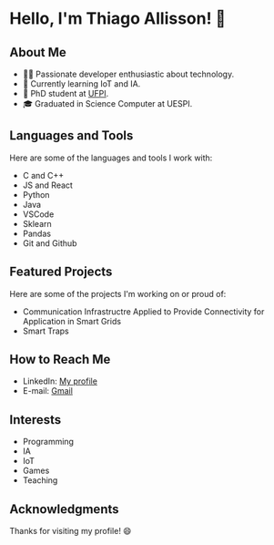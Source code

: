 # Hello, I'm Thiago Allisson! 👋

## About Me

- 👨‍💻 Passionate developer enthusiastic about technology.
- 🌱 Currently learning IoT and IA.
- 💼 PhD student at [UFPI](https://ufpi.br/).
- 🎓 Graduated in Science Computer at UESPI.

## Languages and Tools

Here are some of the languages and tools I work with:

- C and C++
- JS and React
- Python
- Java
- VSCode
- Sklearn
- Pandas
- Git and Github

## Featured Projects

Here are some of the projects I'm working on or proud of:

- Communication Infrastructre Applied to Provide Connectivity for Application in Smart Grids
- Smart Traps

## How to Reach Me

- LinkedIn: [My profile](https://www.linkedin.com/in/thiago-allisson-rsilva)
- E-mail: [Gmail](mailto:thiago.allisson@ufpi.edu.br)

## Interests

- Programming
- IA
- IoT
- Games
- Teaching

## Acknowledgments

Thanks for visiting my profile! 😄
